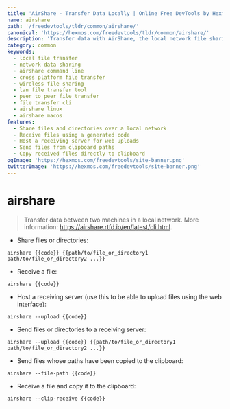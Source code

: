 ```yaml
---
title: 'AirShare - Transfer Data Locally | Online Free DevTools by Hexmos'
name: airshare
path: '/freedevtools/tldr/common/airshare/'
canonical: 'https://hexmos.com/freedevtools/tldr/common/airshare/'
description: 'Transfer data with AirShare, the local network file sharing tool. Quickly share files between devices without internet. Free online tool, no registration required.'
category: common
keywords:
  - local file transfer
  - network data sharing
  - airshare command line
  - cross platform file transfer
  - wireless file sharing
  - lan file transfer tool
  - peer to peer file transfer
  - file transfer cli
  - airshare linux
  - airshare macos
features:
  - Share files and directories over a local network
  - Receive files using a generated code
  - Host a receiving server for web uploads
  - Send files from clipboard paths
  - Copy received files directly to clipboard
ogImage: 'https://hexmos.com/freedevtools/site-banner.png'
twitterImage: 'https://hexmos.com/freedevtools/site-banner.png'
---
```


# airshare

> Transfer data between two machines in a local network.
> More information: <https://airshare.rtfd.io/en/latest/cli.html>.

- Share files or directories:

`airshare {{code}} {{path/to/file_or_directory1 path/to/file_or_directory2 ...}}`

- Receive a file:

`airshare {{code}}`

- Host a receiving server (use this to be able to upload files using the web interface):

`airshare --upload {{code}}`

- Send files or directories to a receiving server:

`airshare --upload {{code}} {{path/to/file_or_directory1 path/to/file_or_directory2 ...}}`

- Send files whose paths have been copied to the clipboard:

`airshare --file-path {{code}}`

- Receive a file and copy it to the clipboard:

`airshare --clip-receive {{code}}`
